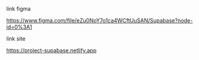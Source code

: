 link figma

https://www.figma.com/file/eZu0NoY7o1ca4WCftUuSAN/Supabase?node-id=0%3A1

link site

https://project-supabase.netlify.app
